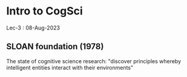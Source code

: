 # Intro to CogSci

Lec-3 : 08-Aug-2023

## SLOAN foundation (1978)

The state of cognitive science research: "discover principles whereby intelligent entities interact with their environments"